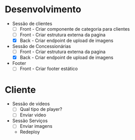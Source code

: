 # Desenvolvimento

- Sessão de clientes
  - [ ] Front - Criar componente de categoria para clientes
  - [ ] Front - Criar estrutura externa da pagina
  - [X] Back - Criar endpoint de upload de imagens
- Sessão de Concessionárias
  - [ ] Front - Criar estrutura externa da pagina
  - [X] Back - Criar endpoint de upload de imagens    
- Footer
  - [ ] Front - Criar footer estático

# Cliente
- Sessão de videos
  - [ ] Qual tipo de player?
  - [ ] Enviar video
- Sessão Serviços
  - [ ] Enviar imagens 
  - Redeploy